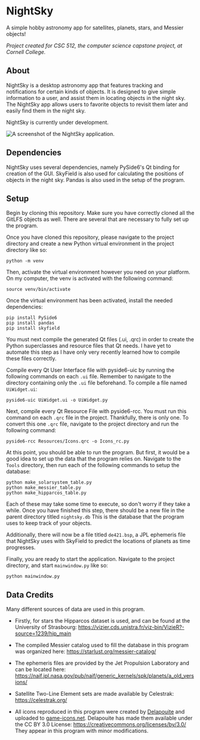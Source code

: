 # NightSky

A simple hobby astronomy app for satellites, planets, stars, and Messier objects!

_Project created for CSC 512, the computer science capstone project, at Cornell College._

## About

NightSky is a desktop astronomy app that features tracking and notifications for certain kinds of objects.
It is designed to give simple information to a user, and assist them in locating objects in the night sky.
The NightSky app allows users to favorite objects to revisit them later and easily find them in the night sky.

NightSky is currently under development.

![A screenshot of the NightSky application.](./Resources/Screenshots/screenshot.png)

## Dependencies

NightSky uses several dependencies, namely PySide6's Qt binding for creation of the GUI. SkyField is also used for
calculating the positions of objects in the night sky. Pandas is also used in the setup of the program.

## Setup

Begin by cloning this repository. Make sure you have correctly cloned all the GitLFS objects as well.
There are several that are necessary to fully set up the program.

Once you have cloned this repository, please navigate to the project directory and create a new Python virtual
environment in the project directory like so:

```commandline
python -m venv
```

Then, activate the virtual environment however you need on your platform. On my computer, the venv is activated with
the following command:

```commandline
source venv/bin/activate
```

Once the virtual environment has been activated, install the needed dependencies:

```commandline
pip install PySide6
pip install pandas
pip install skyfield
```

You must next compile the generated Qt files (.ui, .qrc) in order to create the Python superclasses and resource 
files that Qt needs. I have yet to automate this step as I have only very recently learned how to compile these files
correctly.

Compile every Qt User Interface file with pyside6-uic by running the following commands on each `.ui` file.
Remember to navigate to the directory containing only the `.ui` file beforehand.
To compile a file named `UiWidget.ui`:

```commandline
pyside6-uic UiWidget.ui -o UiWidget.py
```

Next, compile every Qt Resource File with pyside6-rcc. You must run this command on each `.qrc` file in the project.
Thankfully, there is only one.
To convert this one `.qrc` file, navigate to the project directory and run the following command:

```commandline
pyside6-rcc Resources/Icons.qrc -o Icons_rc.py
```

At this point, you should be able to run the program. But first, it would be a good idea to set up the data that the
program relies on. Navigate to the `Tools` directory, then run each of the following commands to setup the database:

```commandline
python make_solarsystem_table.py
python make_messier_table.py
python make_hipparcos_table.py
```

Each of these may take some time to execute, so don't worry if they take a while.
Once you have finished this step, there should be a new file in the parent directory titled `nightsky.db`
This is the database that the program uses to keep track of your objects.

Additionally, there will now be a file titled `de421.bsp`, a JPL ephemeris file that NightSky uses with SkyField to
predict the locations of planets as time progresses.

Finally, you are ready to start the application. Navigate to the project directory, and start `mainwindow.py` like so:
```commandline
python mainwindow.py
```

## Data Credits
Many different sources of data are used in this program.

* Firstly, for stars the Hipparcos dataset is used, and can be found at the University of Strasbourg: https://vizier.cds.unistra.fr/viz-bin/VizieR?-source=1239/hip_main

* The compiled Messier catalog used to fill the database in this program was organized here: https://starlust.org/messier-catalog/

* The ephemeris files are provided by the Jet Propulsion Laboratory and can be located here: https://naif.jpl.nasa.gov/pub/naif/generic_kernels/spk/planets/a_old_versions/

* Satellite Two-Line Element sets are made available by Celestrak: https://celestrak.org/

* All icons reproduced in this program were created by [Delapouite](https://delapouite.com/) and uploaded to [game-icons.net](https://game-icons.net/). Delapouite has made
them available under the CC BY 3.0 License: https://creativecommons.org/licenses/by/3.0/
They appear in this program with minor modifications.